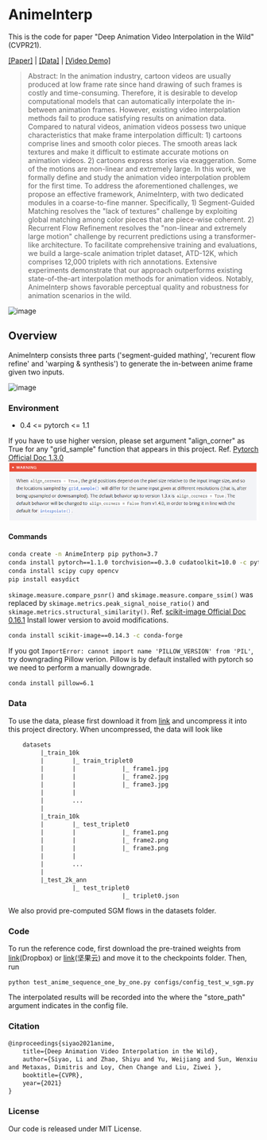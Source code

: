 # AnimeInterp

This is the code for paper "Deep Animation Video Interpolation in the Wild" (CVPR21). 

[[Paper]](https://arxiv.org/abs/2104.02495) | [[Data]](https://drive.google.com/file/d/1XBDuiEgdd6c0S4OXLF4QvgSn_XNPwc-g/view) | [[Video Demo]](https://www.youtube.com/watch?v=2bbujT-ZXr8)

> Abstract: In the animation industry, cartoon videos are usually produced at low frame rate since hand drawing of such frames is costly and time-consuming. Therefore, it is desirable to develop computational models that can automatically interpolate the in-between animation frames. However, existing video interpolation methods fail to produce satisfying results on animation data. Compared to natural videos, animation videos possess two unique characteristics that make frame interpolation difficult: 1) cartoons comprise lines and smooth color pieces. The smooth areas lack textures and make it difficult to estimate accurate motions on animation videos. 2) cartoons express stories via exaggeration. Some of the motions are non-linear and extremely large. In this work, we formally define and study the animation video interpolation problem for the first time. To address the aforementioned challenges, we propose an effective framework, AnimeInterp, with two dedicated modules in a coarse-to-fine manner. Specifically, 1) Segment-Guided Matching resolves the "lack of textures" challenge by exploiting global matching among color pieces that are piece-wise coherent. 2) Recurrent Flow Refinement resolves the "non-linear and extremely large motion" challenge by recurrent predictions using a transformer-like architecture. To facilitate comprehensive training and evaluations, we build a large-scale animation triplet dataset, ATD-12K, which comprises 12,000 triplets with rich annotations. Extensive experiments demonstrate that our approach outperforms existing state-of-the-art interpolation methods for animation videos. Notably, AnimeInterp shows favorable perceptual quality and robustness for animation scenarios in the wild. 

![image](https://github.com/lisiyao21/AnimeInterp/blob/main/figs/sample0.png)

## Overview

AnimeInterp consists three parts ('segment-guided mathing', 'recurent flow refine' and 'warping & synthesis') to generate the in-between anime frame given two inputs.

![image](https://github.com/lisiyao21/AnimeInterp/blob/main/figs/pipeline.png)

### Environment
* 0.4 <= pytorch <= 1.1

If you have to use higher version, please set argument "align_corner" as True for any "grid_sample" function that appears in this project. 
Ref. [Pytorch Official Doc 1.3.0](https://pytorch.org/docs/1.3.0/nn.functional.html?highlight=grid_sample#torch.nn.functional.grid_sample)
![image](https://github.com/Soooda/AnimeInterp/blob/main/figs/align_corners.png)

#### Commands
```bash
conda create -n AnimeInterp pip python=3.7
conda install pytorch==1.1.0 torchvision==0.3.0 cudatoolkit=10.0 -c pytorch
conda install scipy cupy opencv
pip install easydict
```
`skimage.measure.compare_psnr()` and `skimage.measure.compare_ssim()` was replaced by `skimage.metrics.peak_signal_noise_ratio()` and `skimage.metrics.structural_similarity()`.
Ref. [scikit-image Official Doc 0.16.1](https://scikit-image.org/docs/0.16.x/api/skimage.measure.html?highlight=compare_psnr#skimage.measure.compare_psnr)
Install lower version to avoid modifications.
```bash
conda install scikit-image==0.14.3 -c conda-forge
```

If you got `ImportError: cannot import name 'PILLOW_VERSION' from 'PIL'`, try downgrading Pillow verion. Pillow is by default installed with pytorch so we need to perform a manually downgrade.
```bash
conda install pillow=6.1
```

### Data

To use the data, please first download it from [link](https://drive.google.com/file/d/1XBDuiEgdd6c0S4OXLF4QvgSn_XNPwc-g/view) and uncompress it into this project directory. When uncompressed, the data will look like

        datasets 
             |_train_10k 
             |        |_ train_triplet0 
             |        |             |_ frame1.jpg 
             |        |             |_ frame2.jpg
             |        |             |_ frame3.jpg
             |        |
             |        ...
             |
             |_train_10k 
             |        |_ test_triplet0 
             |        |             |_ frame1.png 
             |        |             |_ frame2.png
             |        |             |_ frame3.png
             |        |
             |        ...
             |
             |_test_2k_ann 
                      |_ test_triplet0 
                                    |_ triplet0.json   


We also provid pre-computed SGM flows in the datasets folder.

### Code

To run the reference code, first download the pre-trained weights from [link](https://www.dropbox.com/s/oc8juclx1775qib/anime_interp_full.ckpt?dl=0)(Dropbox) or [link](https://www.jianguoyun.com/p/DVKXlwIQ6OS4CRixxPQD)(坚果云) and move it to the checkpoints folder. Then, run

``` 
python test_anime_sequence_one_by_one.py configs/config_test_w_sgm.py 
```

The interpolated results will be recorded into the where the "store_path" argument indicates in the config file.

### Citation

    @inproceedings{siyao2021anime,
	    title={Deep Animation Video Interpolation in the Wild},
	    author={Siyao, Li and Zhao, Shiyu and Yu, Weijiang and Sun, Wenxiu and Metaxas, Dimitris and Loy, Chen Change and Liu, Ziwei },
	    booktitle={CVPR},
	    year={2021}
    }

### License

Our code is released under MIT License.
